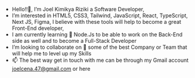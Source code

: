- Hello!!👋, I’m Joel Kimikya Riziki a Software Developer, 
- I’m interested in HTML5, CSS3, Tailwind, JavaScript, React, TypeScript, Next JS, Figma, I believe with these tools will help to become a great Front-End developer,
- I am currently learning 🌱 Node.Js to be able to work on the Back-End side as well and to become a Full-Stack Developer
- I’m looking to collaborate on 💞️ some of the best Company or Team that will help me to level up my Skills
- 📫 The best way get in touch with me can be through my Gmail account joelcena.47@gmail.com or here


<!---
Joel-Kimikya/Joel-Kimikya is a ✨ special ✨ repository because its `README.md` (this file) appears on your GitHub profile.
You can click the Preview link to take a look at your changes.
--->
